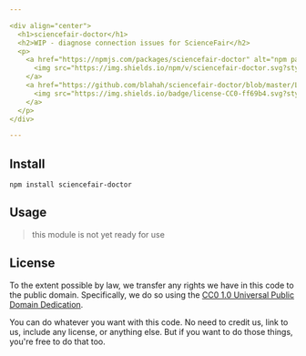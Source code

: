 ```yaml
---

<div align="center">
  <h1>sciencefair-doctor</h1>
  <h2>WIP - diagnose connection issues for ScienceFair</h2>
  <p>
    <a href="https://npmjs.com/packages/sciencefair-doctor" alt="npm package">
      <img src="https://img.shields.io/npm/v/sciencefair-doctor.svg?style=flat-square">
    </a>
    <a href="https://github.com/blahah/sciencefair-doctor/blob/master/LICENSE" alt="CC0 public domain">
      <img src="https://img.shields.io/badge/license-CC0-ff69b4.svg?style=flat-square">
    </a>
  </p>
</div>

---
```


## Install

```
npm install sciencefair-doctor
```

## Usage

> this module is not yet ready for use

## License

To the extent possible by law, we transfer any rights we have in this code to the public domain. Specifically, we do so using the [CC0 1.0 Universal Public Domain Dedication](https://creativecommons.org/publicdomain/zero/1.0/).

You can do whatever you want with this code. No need to credit us, link to us, include any license, or anything else. But if you want to do those things, you're free to do that too.
